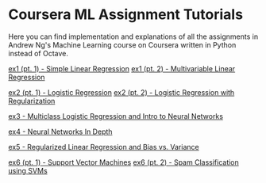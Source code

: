 # Coursera ML Assignment Tutorials

Here you can find implementation and explanations of all the assignments in Andrew Ng's Machine Learning course on Coursera written in Python instead of Octave.

[ex1 (pt. 1) - Simple Linear Regression]( 
https://nbviewer.jupyter.org/github/eddieshengyuwang/ML_Tutorials/blob/master/ex1_LinearRegression/gr_desc_SLRM.ipynb)
[ex1 (pt. 2) - Multivariable Linear Regression](
https://nbviewer.jupyter.org/github/eddieshengyuwang/ML_Tutorials/blob/master/ex1_MultiRegre/Multivariate%20Linear%20Regression.ipynb)

[ex2 (pt. 1) - Logistic Regression](
https://nbviewer.jupyter.org/github/eddieshengyuwang/ML_Tutorials/blob/master/ex2_LogRgr/Log_Regr_Tut.ipynb)
[ex2 (pt. 2) - Logistic Regression with Regularization](
https://nbviewer.jupyter.org/github/eddieshengyuwang/ML_Tutorials/blob/master/ex2_LogRgr/Log_Regr_Tut2.ipynb)

[ex3 - Multiclass Logistic Regression and Intro to Neural Networks](
https://nbviewer.jupyter.org/github/eddieshengyuwang/ML_Tutorials/blob/master/ex3_MultiLog/MultiLogTut.ipynb)

[ex4 - Neural Networks In Depth](
https://nbviewer.jupyter.org/github/eddieshengyuwang/ML_Tutorials/blob/master/ex4_NN/NN_2.ipynb)

[ex5 - Regularized Linear Regression and Bias vs. Variance](
https://nbviewer.jupyter.org/github/eddieshengyuwang/ML_Tutorials/blob/master/ex5_biasVar/BiasVar.ipynb)

[ex6 (pt. 1) - Support Vector Machines](
https://nbviewer.jupyter.org/github/eddieshengyuwang/ML_Tutorials/blob/master/ex6_SVM/SVMs.ipynb)
[ex6 (pt. 2) - Spam Classification using SVMs](https://nbviewer.jupyter.org/github/eddieshengyuwang/ML_Tutorials/blob/master/ex6_SVM/Spam.ipynb)

